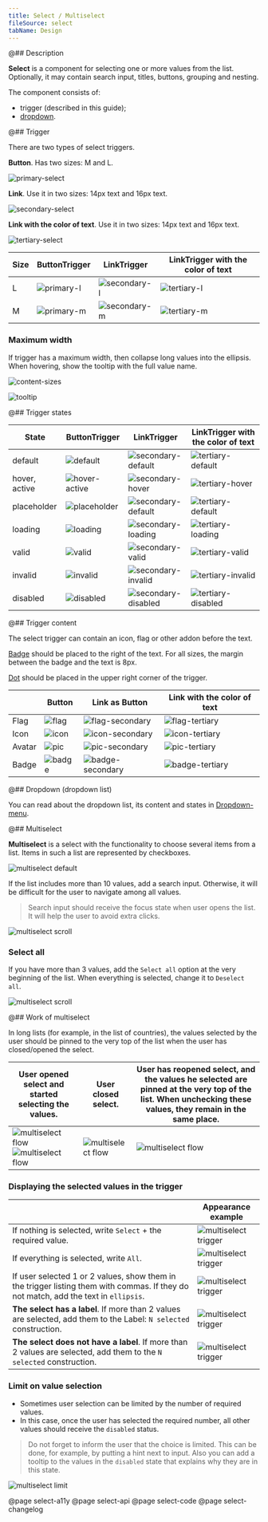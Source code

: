 ```yaml
---
title: Select / Multiselect
fileSource: select
tabName: Design
---
```


@## Description

**Select** is a component for selecting one or more values from the list. Optionally, it may contain search input, titles, buttons, grouping and nesting.

The component consists of:

- trigger (described in this guide);
- [dropdown](/components/dropdown-menu/).

@## Trigger

There are two types of select triggers.

**Button**. Has two sizes: M and L.

![primary-select](static/primary-default.png)

**Link**. Use it in two sizes: 14px text and 16px text.

![secondary-select](static/inline-select-placeholder.png)

**Link with the color of text**. Use it in two sizes: 14px text and 16px text.

![tertiary-select](static/tertiary.png)

| Size | ButtonTrigger                             | LinkTrigger                                | LinkTrigger with the color of text          |
| ---- | ----------------------------------------- | ------------------------------------------ | ------------------------------------------- |
| L    | ![primary-l](static/primary-select-l.png) | ![secondary-l](static/inline-select-l.png) | ![tertiary-l](static/tertiary-select-l.png) |
| M    | ![primary-m](static/primary-select-m.png) | ![secondary-m](static/inline-select-m.png) | ![tertiary-m](static/tertiary-select-m.png) |

### Maximum width

If trigger has a maximum width, then collapse long values into the ellipsis. When hovering, show the tooltip with the full value name.

![content-sizes](static/content-sizes.png)

![tooltip](static/tooltip.png)

@## Trigger states

| State         | ButtonTrigger                                    | LinkTrigger                                                | LinkTrigger with the color of text                          |
| ------------- | ------------------------------------------------ | ---------------------------------------------------------- | ----------------------------------------------------------- |
| default       | ![default](static/primary-default.png)           | ![secondary-default](static/inline-select-placeholder.png) | ![tertiary-default](static/tertiary-select-placeholder.png) |
| hover, active | ![hover-active](static/primary-hover-active.png) | ![secondary-hover](static/inline-select-hover.png)         | ![tertiary-hover](static/tertiary-select-hover.png)         |
| placeholder   | ![placeholder](static/primary-placeholder.png)   | ![secondary-default](static/inline-select-placeholder.png) | ![tertiary-default](static/tertiary-select-placeholder.png) |
| loading       | ![loading](static/primary-loading.png)           | ![secondary-loading](static/inline-select-loading.png)     | ![tertiary-loading](static/tertiary-select-loading.png)     |
| valid         | ![valid](static/primary-valid.png)               | ![secondary-valid](static/inline-select-valid.png)         | ![tertiary-valid](static/inline-select-valid.png)           |
| invalid       | ![invalid](static/primary-invalid.png)           | ![secondary-invalid](static/inline-select-invalid.png)     | ![tertiary-invalid](static/inline-select-invalid.png)       |
| disabled      | ![disabled](static/primary-disabled.png)         | ![secondary-disabled](static/inline-select-disabled.png)   | ![tertiary-disabled](static/tertiary-select-disabled.png)   |

@## Trigger content

The select trigger can contain an icon, flag or other addon before the text.

[Badge](/components/badge/) should be placed to the right of the text. For all sizes, the margin between the badge and the text is 8px.

[Dot](/components/dot/) should be placed in the upper right corner of the trigger.

|        | Button                             | Link as Button                              | Link with the color of text                  |
| ------ | ---------------------------------- | ------------------------------------------- | -------------------------------------------- |
| Flag   | ![flag](static/flag-primary.png)   | ![flag-secondary](static/inline-flag.png)   | ![flag-tertiary](static/tertiary-flag.png)   |
| Icon   | ![icon](static/icon-primary.png)   | ![icon-secondary](static/inline-icon.png)   | ![icon-tertiary](static/tertiary-icon.png)   |
| Avatar | ![pic](static/pic-primary.png)     | ![pic-secondary](static/inline-pic.png)     | ![pic-tertiary](static/tertiary-pic.png)     |
| Badge  | ![badge](static/badge-primary.png) | ![badge-secondary](static/inline-badge.png) | ![badge-tertiary](static/tertiary-badge.png) |

@## Dropdown (dropdown list)

You can read about the dropdown list, its content and states in [Dropdown-menu](/components/dropdown-menu/).

@## Multiselect

**Multiselect** is a select with the functionality to choose several items from a list. Items in such a list are represented by checkboxes.

![multiselect default](static/multiselect-default.png)

If the list includes more than 10 values, add a search input. Otherwise, it will be difficult for the user to navigate among all values.

> Search input should receive the focus state when user opens the list. It will help the user to avoid extra clicks.

![multiselect scroll](static/multiselect-scroll.png)

### Select all

If you have more than 3 values, add the `Select all` option at the very beginning of the list. When everything is selected, change it to `Deselect all`.

![multiselect scroll](static/multiselect-all.png)

@## Work of multiselect

In long lists (for example, in the list of countries), the values selected by the user should be pinned to the very top of the list when the user has closed/opened the select.

| User opened select and started selecting the values.                                                  | User closed select.                                | User has reopened select, and the values he selected are pinned at the very top of the list. When unchecking these values, they remain in the same place. |
| ----------------------------------------------------------------------------------------------------- | -------------------------------------------------- | --------------------------------------------------------------------------------------------------------------------------------------------------------- |
| ![multiselect flow](static/multiselect-flow-1.png) ![multiselect flow](static/multiselect-flow-2.png) | ![multiselect flow](static/multiselect-flow-3.png) | ![multiselect flow](static/multiselect-flow-4.png)                                                                                                        |

### Displaying the selected values in the trigger

|                                                                                                                                      | Appearance example                                       |
| ------------------------------------------------------------------------------------------------------------------------------------ | -------------------------------------------------------- |
| If nothing is selected, write `Select` + the required value.                                                                         | ![multiselect trigger](static/multiselect-trigger-1.png) |
| If everything is selected, write `All`.                                                                                              | ![multiselect trigger](static/multiselect-trigger-2.png) |
| If user selected 1 or 2 values, show them in the trigger listing them with commas. If they do not match, add the text in `ellipsis`. | ![multiselect trigger](static/multiselect-trigger-3.png) |
| **The select has a label**. If more than 2 values are selected, add them to the Label: `N selected` construction.                    | ![multiselect trigger](static/multiselect-trigger-5.png) |
| **The select does not have a label**. If more than 2 values are selected, add them to the `N selected` construction.                 | ![multiselect trigger](static/multiselect-trigger-4.png) |

### Limit on value selection

- Sometimes user selection can be limited by the number of required values.
- In this case, once the user has selected the required number, all other values should receive the `disabled` status.

> Do not forget to inform the user that the choice is limited. This can be done, for example, by putting a hint next to input. Also you can add a tooltip to the values in the `disabled` state that explains why they are in this state.

![multiselect limit](static/multiselect-limit.png)

@page select-a11y
@page select-api
@page select-code
@page select-changelog
